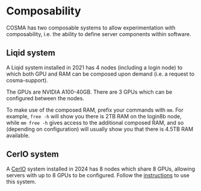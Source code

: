 # Composability

COSMA has two composable systems to allow experimentation with composability, i.e. the ability to define server components within software.

## Liqid system

A Liqid system installed in 2021 has 4 nodes (including a login node) to which both GPU and RAM can be composed upon demand (i.e. a request to cosma-support).

The GPUs are NVIDIA A100-40GB.  There are 3 GPUs which can be configured between the nodes.

To make use of the composed RAM, prefix your commands with `mm`.  For example, `free -h` will show you there is 2TB RAM on the login8b node, while `mm free -h` gives access to the additional composed RAM, and so (depending on configuration) will usually show you that there is 4.5TB RAM available.

## CerIO system

A [CerIO](cerio.md) system installed in 2024 has 8 nodes which share 8 GPUs, allowing servers with up to 8 GPUs to be configured.  Follow the [instructions](cerio.md) to use this system.

